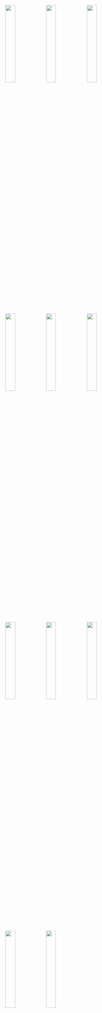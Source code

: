 <img width="25%" src="https://user-images.githubusercontent.com/31420144/99970156-0b3d1f00-2dce-11eb-93d0-b9e2bc7e7112.png"></img> 
<img width="25%" src="https://user-images.githubusercontent.com/31420144/99970187-155f1d80-2dce-11eb-894c-be3dbffb77a9.png"></img> 
<img width="25%" src="https://user-images.githubusercontent.com/31420144/99970197-17c17780-2dce-11eb-96d5-e6432c7cd8b1.png"></img> 
<img width="25%" src="https://user-images.githubusercontent.com/31420144/99970208-1a23d180-2dce-11eb-9a3e-53235c811224.png"></img> 
<img width="25%" src="https://user-images.githubusercontent.com/31420144/99970216-1d1ec200-2dce-11eb-86a9-9cda3f7f8c90.png"></img> 
<img width="25%" src="https://user-images.githubusercontent.com/31420144/99970227-2019b280-2dce-11eb-9752-862e15881b83.png"></img> 
<img width="25%" src="https://user-images.githubusercontent.com/31420144/99970237-23ad3980-2dce-11eb-8690-a8faa383fcdc.png"></img> 
<img width="25%" src="https://user-images.githubusercontent.com/31420144/99970251-2740c080-2dce-11eb-8ef8-da692c353b5c.png"></img> 
<img width="25%" src="https://user-images.githubusercontent.com/31420144/99970268-2a3bb100-2dce-11eb-8262-7f55ae3ede9a.png"></img> 
<img width="25%" src="https://user-images.githubusercontent.com/31420144/99970280-2d36a180-2dce-11eb-8756-57e2630aa536.png"></img> 
<img width="25%" src="https://user-images.githubusercontent.com/31420144/99970294-30ca2880-2dce-11eb-8195-deffc6a9128a.png"></img>
